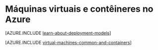 <properties
	pageTitle="Máquinas Virtuais e Contêineres | Microsoft Azure"
	description="Descreve as máquinas virtuais, os contêineres do Docker e Linux e seu uso em grupos de cada um deles no Azure, incluindo os benefícios de cada um e os cenários em que cada abordagem funciona muito bem."
	services="virtual-machines-windows"
	documentationCenter="virtual-machines"
	authors="squillace"
	manager="timlt"
	tags="azure-resource-manager,azure-service-management"
/>


<tags
	ms.service="virtual-machines-windows"
	ms.devlang="na"
	ms.topic="article"
	ms.tgt_pltfrm="vm-windows"
	ms.workload="infrastructure"
	ms.date="08/23/2016"
	ms.author="rasquill"
/>


# Máquinas virtuais e contêineres no Azure

[AZURE.INCLUDE [learn-about-deployment-models](../../includes/learn-about-deployment-models-both-include.md)]

[AZURE.INCLUDE [virtual-machines-common-and-containers](../../includes/virtual-machines-common-containers.md)]

<!---HONumber=AcomDC_0824_2016-->